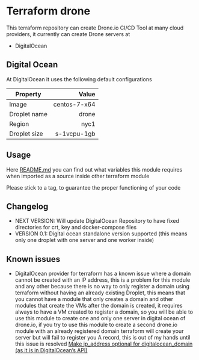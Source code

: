 # Terraform drone

This terraform repository can create Drone.io CI/CD Tool at many cloud providers, it currently can create Drone servers at

* DigitalOcean


## Digital Ocean

At DigitalOcean it uses the following default configurations


| Property | Value |
|----|-----:|
| Image | centos-7-x64 |
| Droplet name | drone |
| Region | nyc1 |
| Droplet size | s-1vcpu-1gb |


## Usage 

Here [README.md](./digital_ocean/README.md) you can find out what variables this module requires when imported as a source inside other terraform module

Please stick to a tag, to guarantee the proper functioning of your code


## Changelog

* NEXT VERSION: Will update DigitalOcean Repository to have fixed directories for crt, key and docker-compose files
* VERSION 0.1: Digital ocean standalone version supported (this means only one droplet with one server and one worker inside)


## Known issues

* DigitalOcean provider for terraform has a known issue where a domain cannot be created with an IP address, this is a problem for this module and any other because there is no way to only register a domain using terraform without having an already existing Droplet, this means that you cannot have a module that only creates a domain and other modules that create the VMs after the domain is created, it requires always to have a VM created to register a domain, so you will be able to use this module to create one and only one server in digital ocean of drone.io, if you try to use this module to create a second drone.io module with an already registered domain terraform will create your server but will fail to register you A record, this is out of my hands until this issue is resolved [Make ip_address optional for digitalocean_domain (as it is in DigitalOcean’s API)](https://github.com/terraform-providers/terraform-provider-digitalocean/issues/112)
